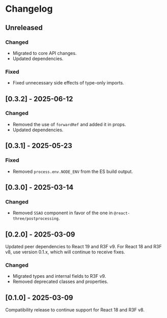 # Changelog

## Unreleased

### Changed

- Migrated to core API changes.
- Updated dependencies.

### Fixed

- Fixed unnecessary side effects of type-only imports.

## [0.3.2] - 2025-06-12

### Changed

- Removed the use of `forwardRef` and added it in props.
- Updated dependencies.

## [0.3.1] - 2025-05-23

### Fixed

- Removed `process.env.NODE_ENV` from the ES build output.

## [0.3.0] - 2025-03-14

### Changed

- Removed `SSAO` component in favor of the one in `@react-three/postprocessing`.

## [0.2.0] - 2025-03-09

Updated peer dependencies to React 19 and R3F v9. For React 18 and R3F v8, use version 0.1.x, which will continue to receive fixes.

### Changed

- Migrated types and internal fields to R3F v9.
- Removed deprecated classes and properties.

## [0.1.0] - 2025-03-09

Compatibility release to continue support for React 18 and R3F v8.
